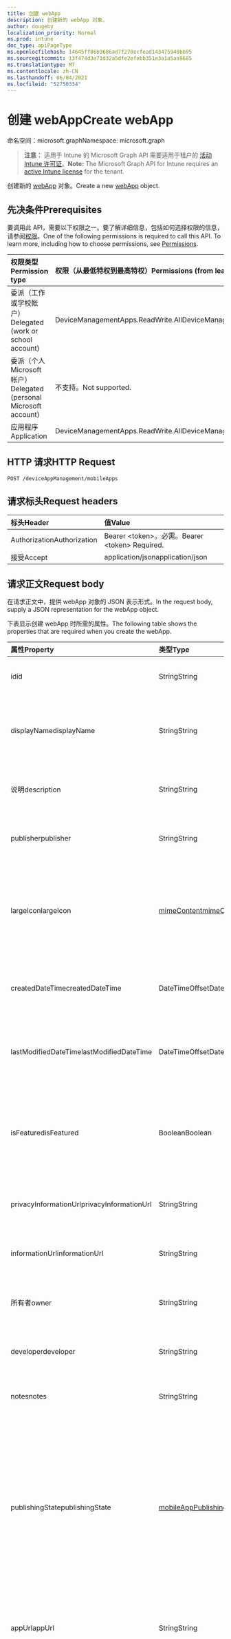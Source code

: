 ```yaml
---
title: 创建 webApp
description: 创建新的 webApp 对象。
author: dougeby
localization_priority: Normal
ms.prod: intune
doc_type: apiPageType
ms.openlocfilehash: 14645ff86b9686ad7f270ecfead143475940bb95
ms.sourcegitcommit: 13f474d3e71d32a5dfe2efebb351e3a1a5aa9685
ms.translationtype: MT
ms.contentlocale: zh-CN
ms.lasthandoff: 06/04/2021
ms.locfileid: "52750334"
---
```

# <a name="create-webapp"></a><span data-ttu-id="64f68-103">创建 webApp</span><span class="sxs-lookup"><span data-stu-id="64f68-103">Create webApp</span></span>

<span data-ttu-id="64f68-104">命名空间：microsoft.graph</span><span class="sxs-lookup"><span data-stu-id="64f68-104">Namespace: microsoft.graph</span></span>

> <span data-ttu-id="64f68-105">**注意：** 适用于 Intune 的 Microsoft Graph API 需要适用于租户的 [活动 Intune 许可证](https://go.microsoft.com/fwlink/?linkid=839381)。</span><span class="sxs-lookup"><span data-stu-id="64f68-105">**Note:** The Microsoft Graph API for Intune requires an [active Intune license](https://go.microsoft.com/fwlink/?linkid=839381) for the tenant.</span></span>

<span data-ttu-id="64f68-106">创建新的 [webApp](../resources/intune-apps-webapp.md) 对象。</span><span class="sxs-lookup"><span data-stu-id="64f68-106">Create a new [webApp](../resources/intune-apps-webapp.md) object.</span></span>

## <a name="prerequisites"></a><span data-ttu-id="64f68-107">先决条件</span><span class="sxs-lookup"><span data-stu-id="64f68-107">Prerequisites</span></span>
<span data-ttu-id="64f68-p101">要调用此 API，需要以下权限之一。要了解详细信息，包括如何选择权限的信息，请参阅[权限](/graph/permissions-reference)。</span><span class="sxs-lookup"><span data-stu-id="64f68-p101">One of the following permissions is required to call this API. To learn more, including how to choose permissions, see [Permissions](/graph/permissions-reference).</span></span>

|<span data-ttu-id="64f68-110">权限类型</span><span class="sxs-lookup"><span data-stu-id="64f68-110">Permission type</span></span>|<span data-ttu-id="64f68-111">权限（从最低特权到最高特权）</span><span class="sxs-lookup"><span data-stu-id="64f68-111">Permissions (from least to most privileged)</span></span>|
|:---|:---|
|<span data-ttu-id="64f68-112">委派（工作或学校帐户）</span><span class="sxs-lookup"><span data-stu-id="64f68-112">Delegated (work or school account)</span></span>|<span data-ttu-id="64f68-113">DeviceManagementApps.ReadWrite.All</span><span class="sxs-lookup"><span data-stu-id="64f68-113">DeviceManagementApps.ReadWrite.All</span></span>|
|<span data-ttu-id="64f68-114">委派（个人 Microsoft 帐户）</span><span class="sxs-lookup"><span data-stu-id="64f68-114">Delegated (personal Microsoft account)</span></span>|<span data-ttu-id="64f68-115">不支持。</span><span class="sxs-lookup"><span data-stu-id="64f68-115">Not supported.</span></span>|
|<span data-ttu-id="64f68-116">应用程序</span><span class="sxs-lookup"><span data-stu-id="64f68-116">Application</span></span>|<span data-ttu-id="64f68-117">DeviceManagementApps.ReadWrite.All</span><span class="sxs-lookup"><span data-stu-id="64f68-117">DeviceManagementApps.ReadWrite.All</span></span>|

## <a name="http-request"></a><span data-ttu-id="64f68-118">HTTP 请求</span><span class="sxs-lookup"><span data-stu-id="64f68-118">HTTP Request</span></span>
<!-- {
  "blockType": "ignored"
}
-->
``` http
POST /deviceAppManagement/mobileApps
```

## <a name="request-headers"></a><span data-ttu-id="64f68-119">请求标头</span><span class="sxs-lookup"><span data-stu-id="64f68-119">Request headers</span></span>
|<span data-ttu-id="64f68-120">标头</span><span class="sxs-lookup"><span data-stu-id="64f68-120">Header</span></span>|<span data-ttu-id="64f68-121">值</span><span class="sxs-lookup"><span data-stu-id="64f68-121">Value</span></span>|
|:---|:---|
|<span data-ttu-id="64f68-122">Authorization</span><span class="sxs-lookup"><span data-stu-id="64f68-122">Authorization</span></span>|<span data-ttu-id="64f68-123">Bearer &lt;token&gt;。必需。</span><span class="sxs-lookup"><span data-stu-id="64f68-123">Bearer &lt;token&gt; Required.</span></span>|
|<span data-ttu-id="64f68-124">接受</span><span class="sxs-lookup"><span data-stu-id="64f68-124">Accept</span></span>|<span data-ttu-id="64f68-125">application/json</span><span class="sxs-lookup"><span data-stu-id="64f68-125">application/json</span></span>|

## <a name="request-body"></a><span data-ttu-id="64f68-126">请求正文</span><span class="sxs-lookup"><span data-stu-id="64f68-126">Request body</span></span>
<span data-ttu-id="64f68-127">在请求正文中，提供 webApp 对象的 JSON 表示形式。</span><span class="sxs-lookup"><span data-stu-id="64f68-127">In the request body, supply a JSON representation for the webApp object.</span></span>

<span data-ttu-id="64f68-128">下表显示创建 webApp 时所需的属性。</span><span class="sxs-lookup"><span data-stu-id="64f68-128">The following table shows the properties that are required when you create the webApp.</span></span>

|<span data-ttu-id="64f68-129">属性</span><span class="sxs-lookup"><span data-stu-id="64f68-129">Property</span></span>|<span data-ttu-id="64f68-130">类型</span><span class="sxs-lookup"><span data-stu-id="64f68-130">Type</span></span>|<span data-ttu-id="64f68-131">说明</span><span class="sxs-lookup"><span data-stu-id="64f68-131">Description</span></span>|
|:---|:---|:---|
|<span data-ttu-id="64f68-132">id</span><span class="sxs-lookup"><span data-stu-id="64f68-132">id</span></span>|<span data-ttu-id="64f68-133">String</span><span class="sxs-lookup"><span data-stu-id="64f68-133">String</span></span>|<span data-ttu-id="64f68-134">实体的键。</span><span class="sxs-lookup"><span data-stu-id="64f68-134">Key of the entity.</span></span> <span data-ttu-id="64f68-135">继承自 [mobileApp](../resources/intune-apps-mobileapp.md)</span><span class="sxs-lookup"><span data-stu-id="64f68-135">Inherited from [mobileApp](../resources/intune-apps-mobileapp.md)</span></span>|
|<span data-ttu-id="64f68-136">displayName</span><span class="sxs-lookup"><span data-stu-id="64f68-136">displayName</span></span>|<span data-ttu-id="64f68-137">String</span><span class="sxs-lookup"><span data-stu-id="64f68-137">String</span></span>|<span data-ttu-id="64f68-138">管理员提供或导入的应用标题。</span><span class="sxs-lookup"><span data-stu-id="64f68-138">The admin provided or imported title of the app.</span></span> <span data-ttu-id="64f68-139">继承自 [mobileApp](../resources/intune-apps-mobileapp.md)</span><span class="sxs-lookup"><span data-stu-id="64f68-139">Inherited from [mobileApp](../resources/intune-apps-mobileapp.md)</span></span>|
|<span data-ttu-id="64f68-140">说明</span><span class="sxs-lookup"><span data-stu-id="64f68-140">description</span></span>|<span data-ttu-id="64f68-141">String</span><span class="sxs-lookup"><span data-stu-id="64f68-141">String</span></span>|<span data-ttu-id="64f68-142">应用的说明。</span><span class="sxs-lookup"><span data-stu-id="64f68-142">The description of the app.</span></span> <span data-ttu-id="64f68-143">继承自 [mobileApp](../resources/intune-apps-mobileapp.md)</span><span class="sxs-lookup"><span data-stu-id="64f68-143">Inherited from [mobileApp](../resources/intune-apps-mobileapp.md)</span></span>|
|<span data-ttu-id="64f68-144">publisher</span><span class="sxs-lookup"><span data-stu-id="64f68-144">publisher</span></span>|<span data-ttu-id="64f68-145">String</span><span class="sxs-lookup"><span data-stu-id="64f68-145">String</span></span>|<span data-ttu-id="64f68-146">应用的发布者。</span><span class="sxs-lookup"><span data-stu-id="64f68-146">The publisher of the app.</span></span> <span data-ttu-id="64f68-147">继承自 [mobileApp](../resources/intune-apps-mobileapp.md)</span><span class="sxs-lookup"><span data-stu-id="64f68-147">Inherited from [mobileApp](../resources/intune-apps-mobileapp.md)</span></span>|
|<span data-ttu-id="64f68-148">largeIcon</span><span class="sxs-lookup"><span data-stu-id="64f68-148">largeIcon</span></span>|[<span data-ttu-id="64f68-149">mimeContent</span><span class="sxs-lookup"><span data-stu-id="64f68-149">mimeContent</span></span>](../resources/intune-shared-mimecontent.md)|<span data-ttu-id="64f68-150">要显示在应用详细信息中并用于图标上传的大图标。</span><span class="sxs-lookup"><span data-stu-id="64f68-150">The large icon, to be displayed in the app details and used for upload of the icon.</span></span> <span data-ttu-id="64f68-151">继承自 [mobileApp](../resources/intune-apps-mobileapp.md)</span><span class="sxs-lookup"><span data-stu-id="64f68-151">Inherited from [mobileApp](../resources/intune-apps-mobileapp.md)</span></span>|
|<span data-ttu-id="64f68-152">createdDateTime</span><span class="sxs-lookup"><span data-stu-id="64f68-152">createdDateTime</span></span>|<span data-ttu-id="64f68-153">DateTimeOffset</span><span class="sxs-lookup"><span data-stu-id="64f68-153">DateTimeOffset</span></span>|<span data-ttu-id="64f68-154">创建应用的日期和时间。</span><span class="sxs-lookup"><span data-stu-id="64f68-154">The date and time the app was created.</span></span> <span data-ttu-id="64f68-155">继承自 [mobileApp](../resources/intune-apps-mobileapp.md)</span><span class="sxs-lookup"><span data-stu-id="64f68-155">Inherited from [mobileApp](../resources/intune-apps-mobileapp.md)</span></span>|
|<span data-ttu-id="64f68-156">lastModifiedDateTime</span><span class="sxs-lookup"><span data-stu-id="64f68-156">lastModifiedDateTime</span></span>|<span data-ttu-id="64f68-157">DateTimeOffset</span><span class="sxs-lookup"><span data-stu-id="64f68-157">DateTimeOffset</span></span>|<span data-ttu-id="64f68-158">上次修改应用的日期和时间。</span><span class="sxs-lookup"><span data-stu-id="64f68-158">The date and time the app was last modified.</span></span> <span data-ttu-id="64f68-159">继承自 [mobileApp](../resources/intune-apps-mobileapp.md)</span><span class="sxs-lookup"><span data-stu-id="64f68-159">Inherited from [mobileApp](../resources/intune-apps-mobileapp.md)</span></span>|
|<span data-ttu-id="64f68-160">isFeatured</span><span class="sxs-lookup"><span data-stu-id="64f68-160">isFeatured</span></span>|<span data-ttu-id="64f68-161">Boolean</span><span class="sxs-lookup"><span data-stu-id="64f68-161">Boolean</span></span>|<span data-ttu-id="64f68-162">指示应用是否被管理员标记为特色的值。继承自 [mobileApp](../resources/intune-apps-mobileapp.md)</span><span class="sxs-lookup"><span data-stu-id="64f68-162">The value indicating whether the app is marked as featured by the admin. Inherited from [mobileApp](../resources/intune-apps-mobileapp.md)</span></span>|
|<span data-ttu-id="64f68-163">privacyInformationUrl</span><span class="sxs-lookup"><span data-stu-id="64f68-163">privacyInformationUrl</span></span>|<span data-ttu-id="64f68-164">String</span><span class="sxs-lookup"><span data-stu-id="64f68-164">String</span></span>|<span data-ttu-id="64f68-165">隐私声明 URL。</span><span class="sxs-lookup"><span data-stu-id="64f68-165">The privacy statement Url.</span></span> <span data-ttu-id="64f68-166">继承自 [mobileApp](../resources/intune-apps-mobileapp.md)</span><span class="sxs-lookup"><span data-stu-id="64f68-166">Inherited from [mobileApp](../resources/intune-apps-mobileapp.md)</span></span>|
|<span data-ttu-id="64f68-167">informationUrl</span><span class="sxs-lookup"><span data-stu-id="64f68-167">informationUrl</span></span>|<span data-ttu-id="64f68-168">String</span><span class="sxs-lookup"><span data-stu-id="64f68-168">String</span></span>|<span data-ttu-id="64f68-169">详细信息 URL。</span><span class="sxs-lookup"><span data-stu-id="64f68-169">The more information Url.</span></span> <span data-ttu-id="64f68-170">继承自 [mobileApp](../resources/intune-apps-mobileapp.md)</span><span class="sxs-lookup"><span data-stu-id="64f68-170">Inherited from [mobileApp](../resources/intune-apps-mobileapp.md)</span></span>|
|<span data-ttu-id="64f68-171">所有者</span><span class="sxs-lookup"><span data-stu-id="64f68-171">owner</span></span>|<span data-ttu-id="64f68-172">String</span><span class="sxs-lookup"><span data-stu-id="64f68-172">String</span></span>|<span data-ttu-id="64f68-173">应用的所有者。</span><span class="sxs-lookup"><span data-stu-id="64f68-173">The owner of the app.</span></span> <span data-ttu-id="64f68-174">继承自 [mobileApp](../resources/intune-apps-mobileapp.md)</span><span class="sxs-lookup"><span data-stu-id="64f68-174">Inherited from [mobileApp](../resources/intune-apps-mobileapp.md)</span></span>|
|<span data-ttu-id="64f68-175">developer</span><span class="sxs-lookup"><span data-stu-id="64f68-175">developer</span></span>|<span data-ttu-id="64f68-176">String</span><span class="sxs-lookup"><span data-stu-id="64f68-176">String</span></span>|<span data-ttu-id="64f68-177">应用的开发者。</span><span class="sxs-lookup"><span data-stu-id="64f68-177">The developer of the app.</span></span> <span data-ttu-id="64f68-178">继承自 [mobileApp](../resources/intune-apps-mobileapp.md)</span><span class="sxs-lookup"><span data-stu-id="64f68-178">Inherited from [mobileApp](../resources/intune-apps-mobileapp.md)</span></span>|
|<span data-ttu-id="64f68-179">notes</span><span class="sxs-lookup"><span data-stu-id="64f68-179">notes</span></span>|<span data-ttu-id="64f68-180">String</span><span class="sxs-lookup"><span data-stu-id="64f68-180">String</span></span>|<span data-ttu-id="64f68-181">应用的备注。</span><span class="sxs-lookup"><span data-stu-id="64f68-181">Notes for the app.</span></span> <span data-ttu-id="64f68-182">继承自 [mobileApp](../resources/intune-apps-mobileapp.md)</span><span class="sxs-lookup"><span data-stu-id="64f68-182">Inherited from [mobileApp](../resources/intune-apps-mobileapp.md)</span></span>|
|<span data-ttu-id="64f68-183">publishingState</span><span class="sxs-lookup"><span data-stu-id="64f68-183">publishingState</span></span>|[<span data-ttu-id="64f68-184">mobileAppPublishingState</span><span class="sxs-lookup"><span data-stu-id="64f68-184">mobileAppPublishingState</span></span>](../resources/intune-apps-mobileapppublishingstate.md)|<span data-ttu-id="64f68-185">应用的发布状态。</span><span class="sxs-lookup"><span data-stu-id="64f68-185">The publishing state for the app.</span></span> <span data-ttu-id="64f68-186">除非应用已发布，否则无法分配应用。</span><span class="sxs-lookup"><span data-stu-id="64f68-186">The app cannot be assigned unless the app is published.</span></span> <span data-ttu-id="64f68-187">继承自 [mobileApp](../resources/intune-apps-mobileapp.md)。</span><span class="sxs-lookup"><span data-stu-id="64f68-187">Inherited from [mobileApp](../resources/intune-apps-mobileapp.md).</span></span> <span data-ttu-id="64f68-188">可取值为：`notPublished`、`processing`、`published`。</span><span class="sxs-lookup"><span data-stu-id="64f68-188">Possible values are: `notPublished`, `processing`, `published`.</span></span>|
|<span data-ttu-id="64f68-189">appUrl</span><span class="sxs-lookup"><span data-stu-id="64f68-189">appUrl</span></span>|<span data-ttu-id="64f68-190">String</span><span class="sxs-lookup"><span data-stu-id="64f68-190">String</span></span>|<span data-ttu-id="64f68-191">Web 应用 URL。</span><span class="sxs-lookup"><span data-stu-id="64f68-191">The web app URL.</span></span> <span data-ttu-id="64f68-192">此属性不能为 PATCHed。</span><span class="sxs-lookup"><span data-stu-id="64f68-192">This property cannot be PATCHed.</span></span>|
|<span data-ttu-id="64f68-193">useManagedBrowser</span><span class="sxs-lookup"><span data-stu-id="64f68-193">useManagedBrowser</span></span>|<span data-ttu-id="64f68-194">Boolean</span><span class="sxs-lookup"><span data-stu-id="64f68-194">Boolean</span></span>|<span data-ttu-id="64f68-195">是否使用托管浏览器。</span><span class="sxs-lookup"><span data-stu-id="64f68-195">Whether or not to use managed browser.</span></span> <span data-ttu-id="64f68-196">此属性仅适用于 Android 和 iOS。</span><span class="sxs-lookup"><span data-stu-id="64f68-196">This property is only applicable for Android and IOS.</span></span>|



## <a name="response"></a><span data-ttu-id="64f68-197">响应</span><span class="sxs-lookup"><span data-stu-id="64f68-197">Response</span></span>
<span data-ttu-id="64f68-198">如果成功，此方法会在响应正文中返回 `201 Created` 响应代码和 [webApp](../resources/intune-apps-webapp.md) 对象。</span><span class="sxs-lookup"><span data-stu-id="64f68-198">If successful, this method returns a `201 Created` response code and a [webApp](../resources/intune-apps-webapp.md) object in the response body.</span></span>

## <a name="example"></a><span data-ttu-id="64f68-199">示例</span><span class="sxs-lookup"><span data-stu-id="64f68-199">Example</span></span>

### <a name="request"></a><span data-ttu-id="64f68-200">请求</span><span class="sxs-lookup"><span data-stu-id="64f68-200">Request</span></span>
<span data-ttu-id="64f68-201">下面是一个请求示例。</span><span class="sxs-lookup"><span data-stu-id="64f68-201">Here is an example of the request.</span></span>
``` http
POST https://graph.microsoft.com/v1.0/deviceAppManagement/mobileApps
Content-type: application/json
Content-length: 645

{
  "@odata.type": "#microsoft.graph.webApp",
  "displayName": "Display Name value",
  "description": "Description value",
  "publisher": "Publisher value",
  "largeIcon": {
    "@odata.type": "microsoft.graph.mimeContent",
    "type": "Type value",
    "value": "dmFsdWU="
  },
  "isFeatured": true,
  "privacyInformationUrl": "https://example.com/privacyInformationUrl/",
  "informationUrl": "https://example.com/informationUrl/",
  "owner": "Owner value",
  "developer": "Developer value",
  "notes": "Notes value",
  "publishingState": "processing",
  "appUrl": "https://example.com/appUrl/",
  "useManagedBrowser": true
}
```

### <a name="response"></a><span data-ttu-id="64f68-202">响应</span><span class="sxs-lookup"><span data-stu-id="64f68-202">Response</span></span>
<span data-ttu-id="64f68-p117">下面是一个响应示例。注意：为了简单起见，可能会将此处所示的响应对象截断。将从实际调用中返回所有属性。</span><span class="sxs-lookup"><span data-stu-id="64f68-p117">Here is an example of the response. Note: The response object shown here may be truncated for brevity. All of the properties will be returned from an actual call.</span></span>
``` http
HTTP/1.1 201 Created
Content-Type: application/json
Content-Length: 817

{
  "@odata.type": "#microsoft.graph.webApp",
  "id": "4bdc5d30-5d30-4bdc-305d-dc4b305ddc4b",
  "displayName": "Display Name value",
  "description": "Description value",
  "publisher": "Publisher value",
  "largeIcon": {
    "@odata.type": "microsoft.graph.mimeContent",
    "type": "Type value",
    "value": "dmFsdWU="
  },
  "createdDateTime": "2017-01-01T00:02:43.5775965-08:00",
  "lastModifiedDateTime": "2017-01-01T00:00:35.1329464-08:00",
  "isFeatured": true,
  "privacyInformationUrl": "https://example.com/privacyInformationUrl/",
  "informationUrl": "https://example.com/informationUrl/",
  "owner": "Owner value",
  "developer": "Developer value",
  "notes": "Notes value",
  "publishingState": "processing",
  "appUrl": "https://example.com/appUrl/",
  "useManagedBrowser": true
}
```




